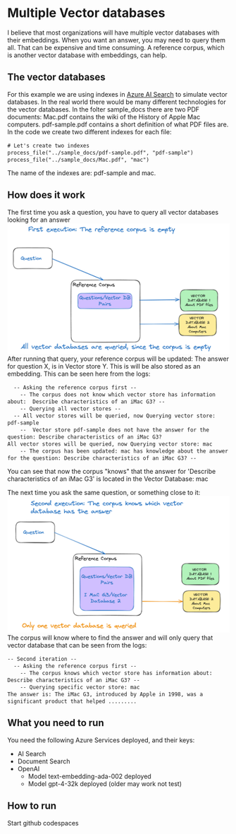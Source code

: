 # Multiple Vector databases

I believe that most organizations will have multiple vector databases with their embeddings. When you want an answer, you may need to query them all. That can be expensive and time consuming. A reference corpus, which is another vector database with embeddings, can help.

## The vector databases
For this example we are using indexes in [Azure AI Search](https://azure.microsoft.com/en-us/products/ai-services/ai-search) to simulate vector databases. In the real world there would be many different technologies for the vector databases.
In the folter sample_docs there are two PDF documents: Mac.pdf contains the wiki of the History of Apple Mac computers.
pdf-sample.pdf contains a short definition of what PDF files are.
In the code we create two different indexes for each file:
```
# Let's create two indexes
process_file("../sample_docs/pdf-sample.pdf", "pdf-sample")
process_file("../sample_docs/Mac.pdf", "mac")
```
The name of the indexes are: pdf-sample and mac.

## How does it work

The first time you ask a question, you have to query all vector databases looking for an answer
![Alt text](media/FirstRun.png)
After running that query, your reference corpus will be updated: The answer for question X, is in Vector store Y. This is will be also stored as an embedding.
This can be seen here from the logs:
```log
  -- Asking the reference corpus first -- 
    -- The corpus does not know which vector store has information about:  Describe characteristics of an iMac G3? -- 
    -- Querying all vector stores -- 
  -- All vector stores will be queried, now Querying vector store: pdf-sample
    --  Vector store pdf-sample does not have the answer for the question: Describe characteristics of an iMac G3?
All vector stores will be queried, now Querying vector store: mac
    -- The corpus has been updated: mac has knowledge about the answer for the question: Describe characteristics of an iMac G3? -- 
```
You can see that now the corpus "knows" that the answer for 'Describe characteristics of an iMac G3' is located in the Vector Database: mac

The next time you ask the same question, or something close to it:
![Alt text](media/SecondRun.png)
The corpus will know where to find the answer and will only query that vector database that can be seen from the logs:
```log
-- Second iteration -- 
  -- Asking the reference corpus first -- 
    -- The corpus knows which vector store has information about:  Describe characteristics of an iMac G3? -- 
    -- Querying specific vector store: mac
The answer is: The iMac G3, introduced by Apple in 1998, was a significant product that helped .........
```

## What you need to run
You need the following Azure Services deployed, and their keys:
- AI Search
- Document Search
- OpenAI
  - Model text-embedding-ada-002 deployed
  - Model gpt-4-32k deployed (older may work not test)

## How to run
Start github codespaces


